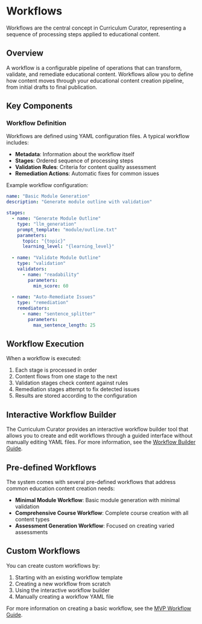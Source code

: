 # Workflows

Workflows are the central concept in Curriculum Curator, representing a sequence of processing steps applied to educational content.

## Overview

A workflow is a configurable pipeline of operations that can transform, validate, and remediate educational content. Workflows allow you to define how content moves through your educational content creation pipeline, from initial drafts to final publication.

## Key Components

### Workflow Definition

Workflows are defined using YAML configuration files. A typical workflow includes:

- **Metadata**: Information about the workflow itself
- **Stages**: Ordered sequence of processing steps
- **Validation Rules**: Criteria for content quality assessment
- **Remediation Actions**: Automatic fixes for common issues

Example workflow configuration:

```yaml
name: "Basic Module Generation"
description: "Generate module outline with validation"

stages:
  - name: "Generate Module Outline"
    type: "llm_generation"
    prompt_template: "module/outline.txt"
    parameters:
      topic: "{topic}"
      learning_level: "{learning_level}"
      
  - name: "Validate Module Outline"
    type: "validation"
    validators:
      - name: "readability"
        parameters:
          min_score: 60
          
  - name: "Auto-Remediate Issues"
    type: "remediation"
    remediators:
      - name: "sentence_splitter"
        parameters:
          max_sentence_length: 25
```

## Workflow Execution

When a workflow is executed:

1. Each stage is processed in order
2. Content flows from one stage to the next
3. Validation stages check content against rules
4. Remediation stages attempt to fix detected issues
5. Results are stored according to the configuration

## Interactive Workflow Builder

The Curriculum Curator provides an interactive workflow builder tool that allows you to create and edit workflows through a guided interface without manually editing YAML files. For more information, see the [Workflow Builder Guide](../guides/workflow-builder.md).

## Pre-defined Workflows

The system comes with several pre-defined workflows that address common education content creation needs:

- **Minimal Module Workflow**: Basic module generation with minimal validation
- **Comprehensive Course Workflow**: Complete course creation with all content types
- **Assessment Generation Workflow**: Focused on creating varied assessments

## Custom Workflows

You can create custom workflows by:

1. Starting with an existing workflow template
2. Creating a new workflow from scratch
3. Using the interactive workflow builder
4. Manually creating a workflow YAML file

For more information on creating a basic workflow, see the [MVP Workflow Guide](../guides/mvp-workflow.md).